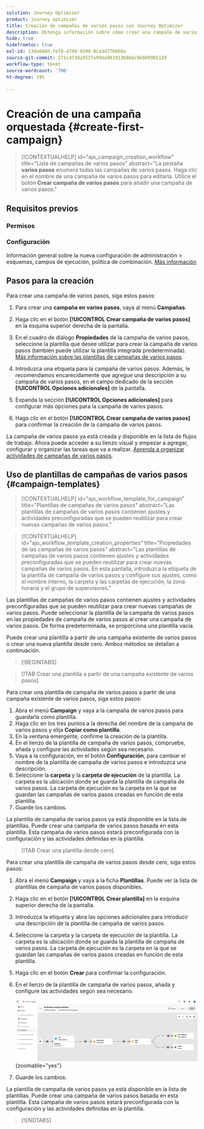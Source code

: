 ```yaml
---
solution: Journey Optimizer
product: journey optimizer
title: Creación de campañas de varios pasos con Journey Optimizer
description: Obtenga información sobre cómo crear una campaña de varios pasos con Adobe Journey Optimizer
hide: true
hidefromtoc: true
exl-id: 13da680d-fef8-4749-9190-8ca3d77b060a
source-git-commit: 271c4739a5537a99da981913606bc9eb099b5139
workflow-type: tm+mt
source-wordcount: '706'
ht-degree: 19%

---
```


# Creación de una campaña orquestada {#create-first-campaign}

>[!CONTEXTUALHELP]
>id="ajo_campaign_creation_workflow"
>title="Lista de campañas de varios pasos"
>abstract="La pestaña **varios pasos** enumera todas las campañas de varios pasos. Haga clic en el nombre de una campaña de varios pasos para editarla. Utilice el botón **Crear campaña de varios pasos** para añadir una campaña de varios pasos."

## Requisitos previos

### Permisos

### Configuración

Información general sobre la nueva configuración de administración > esquemas, campos de ejecución, política de combinación. [Más información](ms-schemas.md)


## Pasos para la creación

Para crear una campaña de varios pasos, siga estos pasos:

1. Para crear una **campaña en varios pasos**, vaya al menú **Campañas**.

1. Haga clic en el botón **[!UICONTROL Crear campaña de varios pasos]** en la esquina superior derecha de la pantalla.

1. En el cuadro de diálogo **Propiedades** de la campaña de varios pasos, seleccione la plantilla que desee utilizar para crear la campaña de varios pasos (también puede utilizar la plantilla integrada predeterminada). [Más información sobre las plantillas de campañas de varios pasos](#campaign-templates).

1. Introduzca una etiqueta para la campaña de varios pasos. Además, le recomendamos encarecidamente que agregue una descripción a su campaña de varios pasos, en el campo dedicado de la sección **[!UICONTROL Opciones adicionales]** de la pantalla.

1. Expanda la sección **[!UICONTROL Opciones adicionales]** para configurar más opciones para la campaña de varios pasos.

1. Haga clic en el botón **[!UICONTROL Crear campaña de varios pasos]** para confirmar la creación de la campaña de varios pasos.

La campaña de varios pasos ya está creada y disponible en la lista de flujos de trabajo. Ahora puede acceder a su lienzo visual y empezar a agregar, configurar y organizar las tareas que va a realizar. [Aprenda a organizar actividades de campañas de varios pasos](orchestrate-activities.md).

## Uso de plantillas de campañas de varios pasos {#campaign-templates}

>[!CONTEXTUALHELP]
>id="ajo_workflow_template_for_campaign"
>title="Plantillas de campañas de varios pasos"
>abstract="Las plantillas de campañas de varios pasos contienen ajustes y actividades preconfiguradas que se pueden reutilizar para crear nuevas campañas de varios pasos."

>[!CONTEXTUALHELP]
>id="ajo_workflow_template_creation_properties"
>title="Propiedades de las campañas de varios pasos"
>abstract="Las plantillas de campañas de varios pasos contienen ajustes y actividades preconfiguradas que se pueden reutilizar para crear nuevas campañas de varios pasos. En esta pantalla, introduzca la etiqueta de la plantilla de campaña de varios pasos y configure sus ajustes, como el nombre interno, la carpeta y las carpetas de ejecución, la zona horaria y el grupo de supervisores."

Las plantillas de campañas de varios pasos contienen ajustes y actividades preconfiguradas que se pueden reutilizar para crear nuevas campañas de varios pasos. Puede seleccionar la plantilla de la campaña de varios pasos en las propiedades de campaña de varios pasos al crear una campaña de varios pasos. De forma predeterminada, se proporciona una plantilla vacía.

Puede crear una plantilla a partir de una campaña existente de varios pasos o crear una nueva plantilla desde cero. Ambos métodos se detallan a continuación.

>[!BEGINTABS]

>[!TAB Crear una plantilla a partir de una campaña existente de varios pasos]

Para crear una plantilla de campaña de varios pasos a partir de una campaña existente de varios pasos, siga estos pasos:

1. Abra el menú **Campaign** y vaya a la campaña de varios pasos para guardarla como plantilla.
1. Haga clic en los tres puntos a la derecha del nombre de la campaña de varios pasos y elija **Copiar como plantilla**.
1. En la ventana emergente, confirme la creación de la plantilla.
1. En el lienzo de la plantilla de campaña de varios pasos, compruebe, añada y configure las actividades según sea necesario.
1. Vaya a la configuración, en el botón **Configuración**, para cambiar el nombre de la plantilla de campaña de varios pasos e introduzca una descripción.
1. Seleccione la **carpeta** y la **carpeta de ejecución** de la plantilla. La carpeta es la ubicación donde se guarda la plantilla de campaña de varios pasos. La carpeta de ejecución es la carpeta en la que se guardan las campañas de varios pasos creadas en función de esta plantilla.
1. Guarde los cambios.

La plantilla de campaña de varios pasos ya está disponible en la lista de plantillas. Puede crear una campaña de varios pasos basada en esta plantilla. Esta campaña de varios pasos estará preconfigurada con la configuración y las actividades definidas en la plantilla.


>[!TAB Crear una plantilla desde cero]


Para crear una plantilla de campaña de varios pasos desde cero, siga estos pasos:

1. Abra el menú **Campaign** y vaya a la ficha **Plantillas**. Puede ver la lista de plantillas de campaña de varios pasos disponibles.
1. Haga clic en el botón **[!UICONTROL Crear plantilla]** en la esquina superior derecha de la pantalla.
1. Introduzca la etiqueta y abra las opciones adicionales para introducir una descripción de la plantilla de campaña de varios pasos.
1. Seleccione la carpeta y la carpeta de ejecución de la plantilla. La carpeta es la ubicación donde se guarda la plantilla de campaña de varios pasos. La carpeta de ejecución es la carpeta en la que se guardan las campañas de varios pasos creadas en función de esta plantilla.
1. Haga clic en el botón **Crear** para confirmar la configuración.
1. En el lienzo de la plantilla de campaña de varios pasos, añada y configure las actividades según sea necesario.

   ![](assets/wf-template-activities.png){zoomable="yes"}

1. Guarde los cambios.

La plantilla de campaña de varios pasos ya está disponible en la lista de plantillas. Puede crear una campaña de varios pasos basada en esta plantilla. Esta campaña de varios pasos estará preconfigurada con la configuración y las actividades definidas en la plantilla.

>[!ENDTABS]
